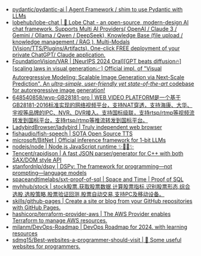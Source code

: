 + [pydantic/pydantic-ai | Agent Framework / shim to use Pydantic with LLMs](https://github.com//pydantic/pydantic-ai)
+ [lobehub/lobe-chat | 🤯 Lobe Chat - an open-source, modern-design AI chat framework. Supports Multi AI Providers( OpenAI / Claude 3 / Gemini / Ollama / Qwen / DeepSeek), Knowledge Base (file upload / knowledge management / RAG ), Multi-Modals (Vision/TTS/Plugins/Artifacts). One-click FREE deployment of your private ChatGPT/ Claude application.](https://github.com//lobehub/lobe-chat)
+ [FoundationVision/VAR | [NeurIPS 2024 Oral][GPT beats diffusion🔥] [scaling laws in visual generation📈] Official impl. of "Visual Autoregressive Modeling: Scalable Image Generation via Next-Scale Prediction". An *ultra-simple, user-friendly yet state-of-the-art* codebase for autoregressive image generation!](https://github.com//FoundationVision/VAR)
+ [648540858/wvp-GB28181-pro | WEB VIDEO PLATFORM是一个基于GB28181-2016标准实现的网络视频平台，支持NAT穿透，支持海康、大华、宇视等品牌的IPC、NVR、DVR接入。支持国标级联，支持rtsp/rtmp等视频流转发到国标平台，支持rtsp/rtmp等推流转发到国标平台。](https://github.com//648540858/wvp-GB28181-pro)
+ [LadybirdBrowser/ladybird | Truly independent web browser](https://github.com//LadybirdBrowser/ladybird)
+ [fishaudio/fish-speech | SOTA Open Source TTS](https://github.com//fishaudio/fish-speech)
+ [microsoft/BitNet | Official inference framework for 1-bit LLMs](https://github.com//microsoft/BitNet)
+ [nodejs/node | Node.js JavaScript runtime ✨🐢🚀✨](https://github.com//nodejs/node)
+ [Tencent/rapidjson | A fast JSON parser/generator for C++ with both SAX/DOM style API](https://github.com//Tencent/rapidjson)
+ [stanfordnlp/dspy | DSPy: The framework for programming—not prompting—language models](https://github.com//stanfordnlp/dspy)
+ [spaceandtimelabs/sxt-proof-of-sql | Space and Time | Proof of SQL](https://github.com//spaceandtimelabs/sxt-proof-of-sql)
+ [myhhub/stock | stock股票.获取股票数据,计算股票指标,识别股票形态,综合选股,选股策略,股票验证回测,股票自动交易,支持PC及移动设备。](https://github.com//myhhub/stock)
+ [skills/github-pages | Create a site or blog from your GitHub repositories with GitHub Pages.](https://github.com//skills/github-pages)
+ [hashicorp/terraform-provider-aws | The AWS Provider enables Terraform to manage AWS resources.](https://github.com//hashicorp/terraform-provider-aws)
+ [milanm/DevOps-Roadmap | DevOps Roadmap for 2024. with learning resources](https://github.com//milanm/DevOps-Roadmap)
+ [sdmg15/Best-websites-a-programmer-should-visit | 🔗 Some useful websites for programmers.](https://github.com//sdmg15/Best-websites-a-programmer-should-visit)
